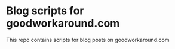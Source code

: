 # Blog scripts for goodworkaround.com

This repo contains scripts for blog posts on goodworkaround.com
